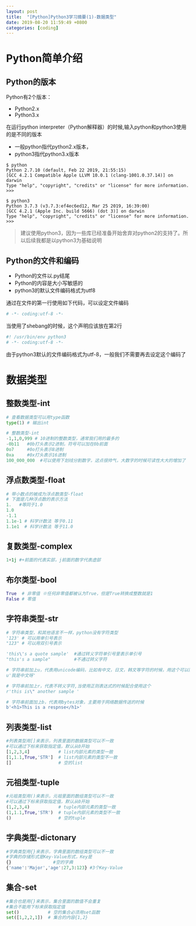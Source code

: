 ```yaml
---
layout: post
title:  "[Python]Python3学习摘要(1)-数据类型"
date: 2019-08-20 11:59:49 +0800
categories: [coding]
---
```


# Python简单介绍
## Python的版本
Python有2个版本：
- Python2.x
- Python3.x

在运行python interpreter（Python解释器）的时候,输入python和python3使用的是不同的版本
* 一般python指代python2.x版本，
* python3指代python3.x版本

```
$ python
Python 2.7.10 (default, Feb 22 2019, 21:55:15)  
[GCC 4.2.1 Compatible Apple LLVM 10.0.1 (clang-1001.0.37.14)] on darwin
Type "help", "copyright", "credits" or "license" for more information.
>>>

$ python3
Python 3.7.3 (v3.7.3:ef4ec6ed12, Mar 25 2019, 16:39:00)
[GCC 4.2.1 (Apple Inc. build 5666) (dot 3)] on darwin
Type "help", "copyright", "credits" or "license" for more information.
>>>
```

>建议使用python3，因为一些库已经准备开始舍弃对python2的支持了。所以后续我都是以python3为基础说明

## Python的文件和编码
* Python的文件以.py结尾
* Python的内容是大小写敏感的
* python3的默认文件编码格式为utf8

通过在文件的第一行使用如下代码，可以设定文件编码
```python
# -*- coding:utf-8 -*-
```
当使用了shebang的时候，这个声明应该放在第2行
```python
#! /usr/bin/env python3
# -*- coding:utf-8 -*-
```
由于python3默认的文件编码格式为utf-8，一般我们不需要再去设定这个编码了

# 数据类型
## 整数类型-int
``` python
# 查看数据类型可以用type函数
type(1) # 输出int

# 整数类型-int
-1,1,0,999 # 10进制的整数类型，通常我们用的最多的
-0b11   #0b打头表示2进制，符号可以加在0b前面
0o7     #0o打头表示8进制
0xa     #0x打头表示16进制
100_000_000  #可以使用下划线分割数字，这点很帅气，大数字的时候可读性大大的增加了
```
## 浮点数类型-float
```python
# 带小数点的被成为浮点数类型-float
# 下面是几种浮点数的表示方法
1.   #等同于1.0
1.0
-1.1
1.1e-1 # 科学计数法 等于0.11
1.1e1  # 科学计数法 等于11.0
```

## 复数类型-complex
```python
1+1j #+前面的代表实部，j前面的数字代表虚部
```

## 布尔类型-bool
```python
True  # 非零值 ※任何非零值都被认为True，但是True转换成整数就是1
False # 零值
```

## 字符串类型-str
```python
# 字符串类型，和其他语言不一样，python没有字符类型
'123' # 可以用单引号表示
"123" # 可以用双引号表示

'this\'s a quote sample'  #通过转义字符单引号里表示单引号
"this's a sample"         #不通过转义字符

# 字符串前加上u，代表用unicode编码，比如有中文，日文，韩文等字符的时候，用这个可以防止乱码
u'我是中文呀'

# 字符串前加上r，代表不转义字符,当使用正则表达式的时候配合使用这个
r'this is\" another sample '

# 字符串前面加上b，代表用bytes对象，主要用于网络数据传送的时候
b'<h1>This is a respnse</h1>'
```

## 列表类型-list
```python
#列表类型用[]来表示，列表里面的数据类型可以不一致
#可以通过下标来获取指定值，默认从0开始
[1,2,3,4]           # list内部元素的类型一致  
[1,1.1,True,'STR']  # list内部元素的类型不一致
[]                  # 空的list
```

## 元祖类型-tuple
```python
#元祖类型用()来表示，元祖里面的数组类型可以不一致
#可以通过下标来获取指定值，默认从0开始
(1,2,3,4)           # tuple内部元素的类型一致  
(1,1.1,True,'STR')  # tuple内部元素的类型不一致
()                  # 空的tuple
```

## 字典类型-dictonary
```python
#字典类型用{}来表示，字典里面的数组类型可以不一致
#字典的存储形式是Key-Value形式，Key是
{}                #空的字典
{'name':'Major','age':27,3:123} #3个Key-Value
```

## 集合-set
```python
#集合也是用{}来表示，集合里面的数值不会重复
#集合不能用下标来获取指定值
set()           # 空的集合必须用set函数
set([1,2,2,1])  # 集合的内容{1,2}
```
